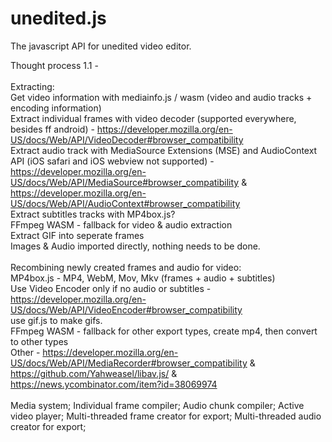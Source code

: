 # unedited.js
The javascript API for unedited video editor.

Thought process 1.1 - <br/><br/>
Extracting:<br/>
Get video information with mediainfo.js / wasm (video and audio tracks + encoding information)<br/>
Extract individual frames with video decoder (supported everywhere, besides ff android) - https://developer.mozilla.org/en-US/docs/Web/API/VideoDecoder#browser_compatibility<br/>
Extract audio track with MediaSource Extensions (MSE) and AudioContext API (iOS safari and iOS webview not supported) - https://developer.mozilla.org/en-US/docs/Web/API/MediaSource#browser_compatibility & https://developer.mozilla.org/en-US/docs/Web/API/AudioContext#browser_compatibility<br/>
Extract subtitles tracks with MP4box.js?<br/>
FFmpeg WASM - fallback for video & audio extraction<br/>
Extract GIF into seperate frames<br/>
Images & Audio imported directly, nothing needs to be done.<br/>
<br/>
Recombining newly created frames and audio for video:<br/>
MP4box.js - MP4, WebM, Mov, Mkv (frames + audio + subtitles) <br/>
Use Video Encoder only if no audio or subtitles - https://developer.mozilla.org/en-US/docs/Web/API/VideoEncoder#browser_compatibility<br/>
use gif.js to make gifs.<br/>
FFmpeg WASM - fallback for other export types, create mp4, then convert to other types<br/>
Other - https://developer.mozilla.org/en-US/docs/Web/API/MediaRecorder#browser_compatibility & https://github.com/Yahweasel/libav.js/ & https://news.ycombinator.com/item?id=38069974
<br/><br/>
Media system; Individual frame compiler; Audio chunk compiler; Active video player; Multi-threaded frame creator for export; Multi-threaded audio creator for export;
<br/><br/>
